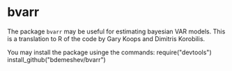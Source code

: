 bvarr
=====

The package `bvarr` may be useful for estimating bayesian VAR models.
This is a translation to R of the code by Gary Koops and Dimitris Korobilis.

You may install the package usinge the commands:
    require("devtools")
    install_github("bdemeshev/bvarr")
   
